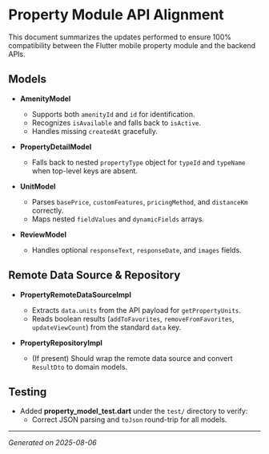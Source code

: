 # Property Module API Alignment

This document summarizes the updates performed to ensure 100% compatibility between the Flutter mobile property module and the backend APIs.

## Models

- **AmenityModel**
  - Supports both `amenityId` and `id` for identification.
  - Recognizes `isAvailable` and falls back to `isActive`.
  - Handles missing `createdAt` gracefully.

- **PropertyDetailModel**
  - Falls back to nested `propertyType` object for `typeId` and `typeName` when top-level keys are absent.

- **UnitModel**
  - Parses `basePrice`, `customFeatures`, `pricingMethod`, and `distanceKm` correctly.
  - Maps nested `fieldValues` and `dynamicFields` arrays.

- **ReviewModel**
  - Handles optional `responseText`, `responseDate`, and `images` fields.

## Remote Data Source & Repository

- **PropertyRemoteDataSourceImpl**
  - Extracts `data.units` from the API payload for `getPropertyUnits`.
  - Reads boolean results (`addToFavorites`, `removeFromFavorites`, `updateViewCount`) from the standard `data` key.

- **PropertyRepositoryImpl**
  - (If present) Should wrap the remote data source and convert `ResultDto` to domain models.

## Testing

- Added **property_model_test.dart** under the `test/` directory to verify:
  - Correct JSON parsing and `toJson` round-trip for all models.

---
*Generated on 2025-08-06*